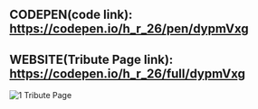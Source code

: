 ## CODEPEN(code link): https://codepen.io/h_r_26/pen/dypmVxg

## WEBSITE(Tribute Page link): https://codepen.io/h_r_26/full/dypmVxg

![1 Tribute Page](https://user-images.githubusercontent.com/52233275/104089388-95fdae80-5294-11eb-956d-a0c875e07aef.jpg)
